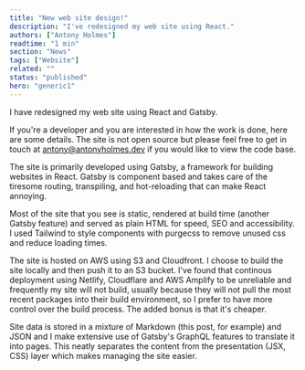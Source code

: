 ```yaml
---
title: "New web site design!"
description: "I've redesigned my web site using React."
authors: ["Antony Holmes"]
readtime: "1 min"
section: "News"
tags: ["Website"]
related: ""
status: "published"
hero: "generic1"
---
```


I have redesigned my web site using React and Gatsby.

<!-- end -->

If you're a developer and you are interested in how the work is done, here are some details. The site is not open source but please feel free to get in touch at antony@antonyholmes.dev if you would like to view the code base.

The site is primarily developed using Gatsby, a framework for building websites in React. Gatsby is component based and takes care of the tiresome routing, transpiling, and hot-reloading that can make React annoying.

Most of the site that you see is static, rendered at build time (another Gatsby feature) and served as plain HTML for speed, SEO and accessibility. I used Tailwind to style components with purgecss to remove unused css and reduce loading times.

The site is hosted on AWS using S3 and Cloudfront. I choose to build the site locally and then push it to an S3 bucket. I've found that continous deployment using Netlify, Cloudflare and AWS Amplify to be unreliable and frequently my site will not build, usually because they will not pull the most recent packages into their build environment, so I prefer to have more control over the build process. The added bonus is that it's cheaper.

Site data is stored in a mixture of Markdown (this post, for example) and JSON and I make extensive use of Gatsby's GraphQL features to translate it into pages. This neatly separates the content from the presentation (JSX, CSS) layer which makes managing the site easier.